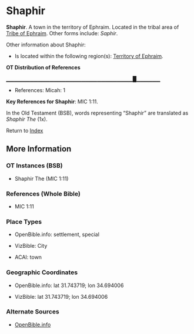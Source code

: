 # Shaphir
**Shaphir**. 
A town in the territory of Ephraim. 
Located in the tribal area of [Tribe of Ephraim](../../../groups/md/acai/Ephraim.md). 
Other forms include: 
*Saphir*. 




Other information about Shaphir:


* Is located within the following region(s): 
[Territory of Ephraim](TerritoryOfEphraim.md). 


**OT Distribution of References**

▁▁▁▁▁▁▁▁▁▁▁▁▁▁▁▁▁▁▁▁▁▁▁▁▁▁▁▁▁▁▁▁█▁▁▁▁▁▁
* References: Micah: 1



**Key References for Shaphir**: 
MIC 1:11. 


In the Old Testament (BSB), words representing “Shaphir” are translated as 
*Shaphir The* (1x). 




Return to [Index](00-Index.md)

## More Information

### OT Instances (BSB)

* Shaphir The (MIC 1:11)



### References (Whole Bible)

* MIC 1:11


### Place Types

* OpenBible.info: settlement, special

* VizBible: City

* ACAI: town



### Geographic Coordinates

* OpenBible.info: lat 31.743719; lon 34.694006

* VizBible: lat 31.743719; lon 34.694006



### Alternate Sources

* [OpenBible.info](https://www.openbible.info/geo/ancient/a7b3f5d)



